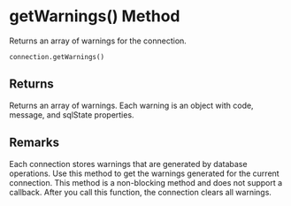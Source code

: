 <!-- loio38ca2f39f09f4344a40ec67bfcd5f84d -->

# getWarnings\(\) Method

Returns an array of warnings for the connection.



```
connection.getWarnings()
```



<a name="loio38ca2f39f09f4344a40ec67bfcd5f84d__section_nh3_rwx_13b"/>

## Returns

Returns an array of warnings. Each warning is an object with code, message, and sqlState properties.



<a name="loio38ca2f39f09f4344a40ec67bfcd5f84d__section_oh3_rwx_13b"/>

## Remarks

Each connection stores warnings that are generated by database operations. Use this method to get the warnings generated for the current connection. This method is a non-blocking method and does not support a callback. After you call this function, the connection clears all warnings.

